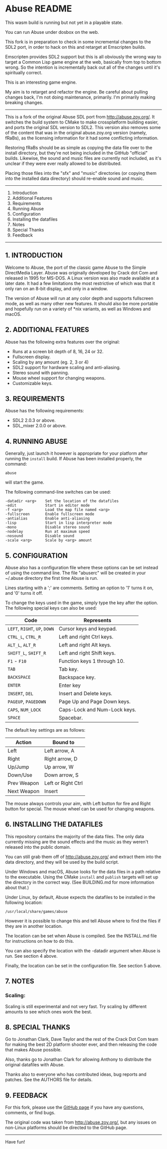 Abuse README
============

This wasm build is running but not yet in a playable state.

You can run Abuse under dosbox on the web.


This fork is in preparation to check in some incremental changes to the SDL2
port, in order to hack on this and retarget at Emscripten builds.

Emscripten provides SDL2 support but this is all obviously the wrong way to
target a Common Lisp game engine at the web, basically from top to bottom
wrong. So the intention is incrementally back out all of the changes until 
it's spiritually correct. 

This is an interesting game engine.

My aim is to retarget and refactor the engine. Be careful about pulling 
changes back, I'm not doing maintenance, primarily. I'm primarily making
breaking changes.


----

This is a fork of the original Abuse SDL port from <http://abuse.zoy.org/>. It
switches the build system to CMake to make crossplatform building easier, and
ports the original SDL version to SDL2. This version also removes some of the
content that was in the original abuse.zoy.org version (namely, fRaBs), as the
licensing information for it had some conflicting information.

Restoring fRaBs should be as simple as copying the data file over to the
install directory, but they're not being included in the GitHub "official"
builds. Likewise, the sound and music files are currently not included, as
it's unclear if they were ever really allowed to be distributed.

Placing those files into the "sfx" and "music" directories (or copying them
into the installed data directory) should re-enable sound and music.

----

1. Introduction
2. Additional Features
3. Requirements
4. Running Abuse
5. Configuration
6. Installing the datafiles
7. Notes
8. Special Thanks
9. Feedback

----

## 1. INTRODUCTION

Welcome to Abuse, the port of the classic game Abuse to the Simple
DirectMedia Layer. Abuse was originally developed by Crack dot Com and
released in 1995 for MS-DOS. A Linux version was also made available at
a later date. It had a few limitations the most restrictive of which was
that it only ran on an 8-bit display, and only in a window.

The version of Abuse will run at any color depth and supports fullscreen mode,
as well as many other new features. It should also be more portable and
hopefully run on a variety of *nix variants, as well as Windows and macOS.

## 2. ADDITIONAL FEATURES

Abuse has the following extra features over the original:

  * Runs at a screen bit depth of 8, 16, 24 or 32.
  * Fullscreen display.
  * Scaling by any amount (eg. 2, 3 or 4)
  * SDL2 support for hardware scaling and anti-aliasing.
  * Stereo sound with panning.
  * Mouse wheel support for changing weapons.
  * Customizable keys.

## 3. REQUIREMENTS

Abuse has the following requirements:

  * SDL2 2.0.3 or above.
  * SDL_mixer 2.0.0 or above.

## 4. RUNNING ABUSE

Generally, just launch it however is appropriate for your platform after
running the `install` build.
If Abuse has been installed properly, the command:

    abuse

will start the game.

The following command-line switches can be used:

    -datadir <arg>    Set the location of the datafiles
    -edit             Start in editor mode
    -f <arg>          Load the map file named <arg>
    -fullscreen       Enable fullscreen mode
    -antialias        Enable anti-aliasing
    -lisp             Start in lisp interpreter mode
    -mono             Disable stereo sound
    -nodelay          Run at maximum speed
    -nosound          Disable sound
    -scale <arg>      Scale by <arg> amount

## 5. CONFIGURATION

Abuse also has a configuration file where these options can be set
instead of using the command line. The file "abuserc" will be created in
your ~/.abuse directory the first time Abuse is run.

Lines starting with a ';' are comments.
Setting an option to '1' turns it on, and '0' turns it off.

To change the keys used in the game, simply type the key after the option.
The following special keys can also be used:

| Code                          | Represents
|-------------------------------|-----------------------
| `LEFT`, `RIGHT`, `UP`, `DOWN` | Cursor keys and keypad.
| `CTRL_L`, `CTRL_R`            | Left and right Ctrl keys.
| `ALT_L`, `ALT_R`              | Left and right Alt keys.
| `SHIFT_L`, `SHIFT_R`          | Left and right Shift keys.
| `F1` - `F10`                  | Function keys 1 through 10.
| `TAB`                         | Tab key.
| `BACKSPACE`                   | Backspace key.
| `ENTER`                       | Enter key
| `INSERT`, `DEL`               | Insert and Delete keys.
| `PAGEUP`, `PAGEDOWN`          | Page Up and Page Down keys.
| `CAPS`, `NUM_LOCK`            | Caps-Lock and Num-Lock keys.
| `SPACE`                       | Spacebar.

The default key settings are as follows:

| Action      | Bound to
|-------------|---------
| Left        | Left arrow, A
| Right       | Right arrow, D
| Up/Jump     | Up arrow, W
| Down/Use    | Down arrow, S
| Prev Weapon | Left or Right Ctrl
| Next Weapon | Insert

The mouse always controls your aim, with Left button for fire and
Right button for special.  The mouse wheel can be used for changing weapons.

## 6. INSTALLING THE DATAFILES

This repository contains the majority of the data files. The only data currently
missing are the sound effects and the music as they weren't released into the
public domain.

You can still grab them off of <http://abuse.zoy.org/> and extract them into
the data directory, and they will be used by the build script.

Under Windows and macOS, Abuse looks for the data files in a path relative to
the executable. Using the CMake `install` and `publish` targets will set up
the directory in the correct way. (See BUILDING.md for more information about
that.)

Under Linux, by default, Abuse expects the datafiles to be installed in the
following location:

    /usr/local/share/games/abuse

However it is possible to change this and tell Abuse where to find the
files if they are in another location.

The location can be set when Abuse is compiled. See the INSTALL.md file for
instructions on how to do this.

You can also specify the location with the -datadir argument when
Abuse is run. See section 4 above.

Finally, the location can be set in the configuration file. See section
5 above.

## 7. NOTES

### Scaling:
  Scaling is still experimental and not very fast.  Try scaling by different
  amounts to see which ones work the best.

## 8. SPECIAL THANKS

Go to Jonathan Clark, Dave Taylor and the rest of the Crack Dot Com team
for making the best 2D platform shooter ever, and then releasing the
code that makes Abuse possible.

Also, thanks go to Jonathan Clark for allowing Anthony to distribute the
original datafiles with Abuse.

Thanks also to everyone who has contributed ideas, bug reports and patches.
See the AUTHORS file for details.

## 9. FEEDBACK

For this fork, please use the [GitHub page](https://github.com/Xenoveritas/abuse)
if you have any questions, comments, or find bugs.

The original code was taken from <http://abuse.zoy.org/>, but any issues on
non-Linux platforms should be directed to the GitHub page.

----

Have fun!
